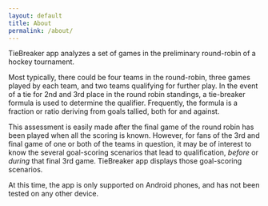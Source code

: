 ```yaml
---
layout: default
title: About
permalink: /about/
---
```


TieBreaker app analyzes a set of games in the preliminary round-robin of a hockey tournament.

Most typically, there could be four teams in the round-robin, three games played by each team, and two teams qualifying for further play. In the event of a tie for 2nd and 3rd place in the round robin standings, a tie-breaker formula is used to determine the qualifier. Frequently, the formula is a fraction or ratio deriving from goals tallied, both for and against.

This assessment is easily made after the final game of the round robin has been played when all the scoring is known.
However, for fans of the 3rd and final game of one or both of the teams in question, it may be of interest to know the several goal-scoring scenarios that lead to qualification, _before_ or _during_ that final 3rd game. TieBreaker app displays those goal-scoring scenarios.

At this time, the app is only supported on Android phones, and has not been tested on any other device.